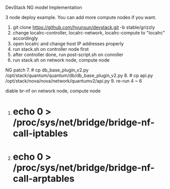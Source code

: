 DevStack NG model Implementation

3 node deploy example. You can add more compute nodes if you want.

1. git clone https://github.com/hyunsun/devstack.git -b stable/grizzly
2. change localrc-controller, localrc-network, localrc-compute to "localrc" accordingly
3. open localrc and change host IP addresses properly
4. run stack.sh on controller node first
5. after controller done, run post-script.sh on conroller
6. run stack.sh on network node, compute node 

NG patch
7. # cp db_base_plugin_v2.py /opt/stack/quantum/quantum/db/db_base_plugin_v2.py
8. # cp api.py /opt/stack/nova/nova/network/quantumv2/api.py
9. re-run 4 ~ 6

diable br-nf on network node, compute node
1. # echo 0 > /proc/sys/net/bridge/bridge-nf-call-iptables
2. # echo 0 > /proc/sys/net/bridge/bridge-nf-call-arptables
